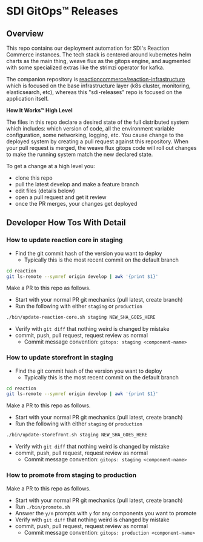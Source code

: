 # SDI GitOps™ Releases

## Overview

This repo contains our deployment automation for SDI's Reaction Commerce instances. The tech stack is centered around kubernetes helm charts as the main thing, weave flux as the gitops engine, and augmented with some specialized extras like the strimzi operator for kafka.

The companion repository is [reactioncommerce/reaction-infrastructure](https://github.com/reactioncommerce/reaction-infrastructure) which is focused on the base infrastructure layer (k8s cluster, monitoring, elasticsearch, etc), whereas this "sdi-releases" repo is focused on the application itself.

**How It Works™ High Level**

The files in this repo declare a desired state of the full distributed system which includes: which version of code, all the environment variable configuration, some networking, logging, etc. You cause change to the deployed system by creating a pull request against this repository. When your pull request is merged, the weave flux gitops code will roll out changes to make the running system match the new declared state.

To get a change at a high level you:

- clone this repo
- pull the latest develop and make a feature branch
- edit files (details below)
- open a pull request and get it review
- once the PR merges, your changes get deployed

## Developer How Tos With Detail

### How to update reaction core in staging

- Find the git commit hash of the version you want to deploy
  - Typically this is the most recent commit on the default branch

```sh
cd reaction
git ls-remote --symref origin develop | awk '{print $1}'
```

Make a PR to this repo as follows.

- Start with your normal PR git mechanics (pull latest, create branch)
- Run the following with either `staging` or `production`

```sh
./bin/update-reaction-core.sh staging NEW_SHA_GOES_HERE
```

- Verify with `git diff` that nothing weird is changed by mistake
- commit, push, pull request, request review as normal
  - Commit message convention: `gitops: staging <component-name>`

### How to update storefront in staging

- Find the git commit hash of the version you want to deploy
  - Typically this is the most recent commit on the default branch

```sh
cd reaction
git ls-remote --symref origin develop | awk '{print $1}'
```

Make a PR to this repo as follows.

- Start with your normal PR git mechanics (pull latest, create branch)
- Run the following with either `staging` or `production`

```sh
./bin/update-storefront.sh staging NEW_SHA_GOES_HERE
```

- Verify with `git diff` that nothing weird is changed by mistake
- commit, push, pull request, request review as normal
  - Commit message convention: `gitops: staging <component-name>`

### How to promote from staging to production

Make a PR to this repo as follows.

- Start with your normal PR git mechanics (pull latest, create branch)
- Run `./bin/promote.sh`
- Answer the `y/n` prompts with `y` for any components you want to promote
- Verify with `git diff` that nothing weird is changed by mistake
- commit, push, pull request, request review as normal
  - Commit message convention: `gitops: production <component-name>`
